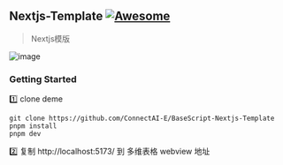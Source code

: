 
## Nextjs-Template [![Awesome](https://cdn.rawgit.com/sindresorhus/awesome/d7305f38d29fed78fa85652e3a63e154dd8e8829/media/badge.svg)](https://github.com/connectai-e/awesome-basescript)

> Nextjs模版

![image](https://github.com/ConnectAI-E/BaseScript-Nextjs-Template/assets/110169811/15b53f4c-32c5-4bbf-a8a1-eca75bc3f3be)


### Getting Started

1️⃣ clone deme
```
git clone https://github.com/ConnectAI-E/BaseScript-Nextjs-Template
pnpm install
pnpm dev
```
2️⃣ 复制 http://localhost:5173/ 到 多维表格 webview 地址


